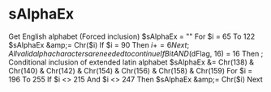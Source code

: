 # sAlphaEx
Get English alphabet (Forced inclusion)     $sAlphaEx = ""     For $i = 65 To 122         $sAlphaEx &amp;= Chr($i)         If $i = 90 Then $i += 6     Next      ; All valid alpha characters are needed to continue     If BitAND($dFlag, 16) = 16 Then ; Conditional inclusion of extended latin alphabet         $sAlphaEx &amp;= Chr(138) &amp; Chr(140) &amp; Chr(142) &amp; Chr(154) &amp; Chr(156) &amp; Chr(158) &amp; Chr(159)         For $i = 196 To 255             If $i &lt;> 215 And $i &lt;> 247 Then $sAlphaEx &amp;= Chr($i)         Next
